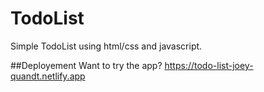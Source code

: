# TodoList
Simple TodoList using html/css and javascript.

##Deployement
Want to try the app?
https://todo-list-joey-quandt.netlify.app
